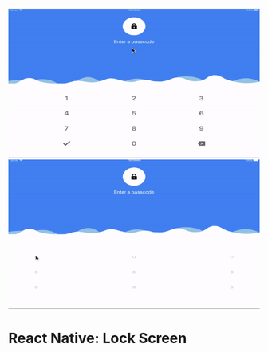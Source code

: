 

<p align="center">
  <img src="./assets/hero1.gif" width="600" height="300" /> <img src="./assets/hero2.gif" width="600" height="300" /> 
</p>

# React Native: Lock Screen

